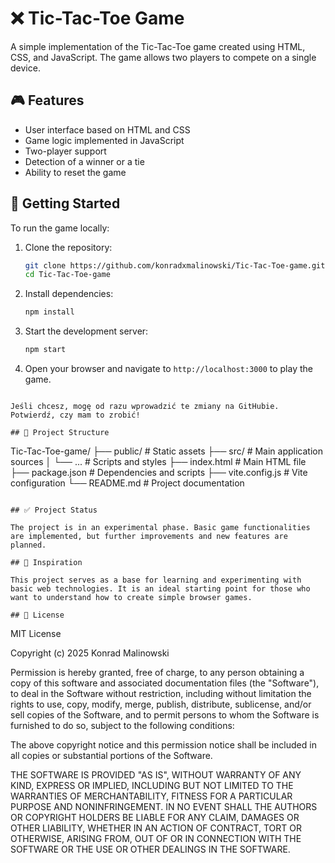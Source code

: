 # ❌ Tic-Tac-Toe Game

A simple implementation of the Tic-Tac-Toe game created using HTML, CSS, and JavaScript. The game allows two players to compete on a single device.

## 🎮 Features

- User interface based on HTML and CSS  
- Game logic implemented in JavaScript  
- Two-player support  
- Detection of a winner or a tie  
- Ability to reset the game  

## 🚀 Getting Started

To run the game locally:

1. Clone the repository:

   ```bash
   git clone https://github.com/konradxmalinowski/Tic-Tac-Toe-game.git
   cd Tic-Tac-Toe-game
   ```

2. Install dependencies:

   ```bash
   npm install
   ```

3. Start the development server:

   ```bash
   npm start
   ```

4. Open your browser and navigate to `http://localhost:3000` to play the game.
```

Jeśli chcesz, mogę od razu wprowadzić te zmiany na GitHubie. Potwierdź, czy mam to zrobić!

## 📁 Project Structure

```
Tic-Tac-Toe-game/
├── public/             # Static assets
├── src/                # Main application sources
│   └── ...             # Scripts and styles
├── index.html          # Main HTML file
├── package.json        # Dependencies and scripts
├── vite.config.js      # Vite configuration
└── README.md           # Project documentation
```

## ✅ Project Status

The project is in an experimental phase. Basic game functionalities are implemented, but further improvements and new features are planned.

## 🧠 Inspiration

This project serves as a base for learning and experimenting with basic web technologies. It is an ideal starting point for those who want to understand how to create simple browser games.

## 📄 License

```
MIT License

Copyright (c) 2025 Konrad Malinowski

Permission is hereby granted, free of charge, to any person obtaining a copy
of this software and associated documentation files (the "Software"), to deal
in the Software without restriction, including without limitation the rights
to use, copy, modify, merge, publish, distribute, sublicense, and/or sell
copies of the Software, and to permit persons to whom the Software is
furnished to do so, subject to the following conditions:

The above copyright notice and this permission notice shall be included in all
copies or substantial portions of the Software.

THE SOFTWARE IS PROVIDED "AS IS", WITHOUT WARRANTY OF ANY KIND, EXPRESS OR
IMPLIED, INCLUDING BUT NOT LIMITED TO THE WARRANTIES OF MERCHANTABILITY,
FITNESS FOR A PARTICULAR PURPOSE AND NONINFRINGEMENT. IN NO EVENT SHALL THE
AUTHORS OR COPYRIGHT HOLDERS BE LIABLE FOR ANY CLAIM, DAMAGES OR OTHER
LIABILITY, WHETHER IN AN ACTION OF CONTRACT, TORT OR OTHERWISE, ARISING FROM,
OUT OF OR IN CONNECTION WITH THE SOFTWARE OR THE USE OR OTHER DEALINGS IN THE
SOFTWARE.
```
